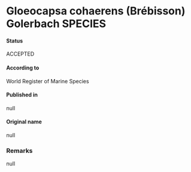 Gloeocapsa cohaerens (Brébisson) Golerbach SPECIES
=======

#### Status
ACCEPTED

#### According to
World Register of Marine Species

#### Published in
null

#### Original name
null

### Remarks
null
